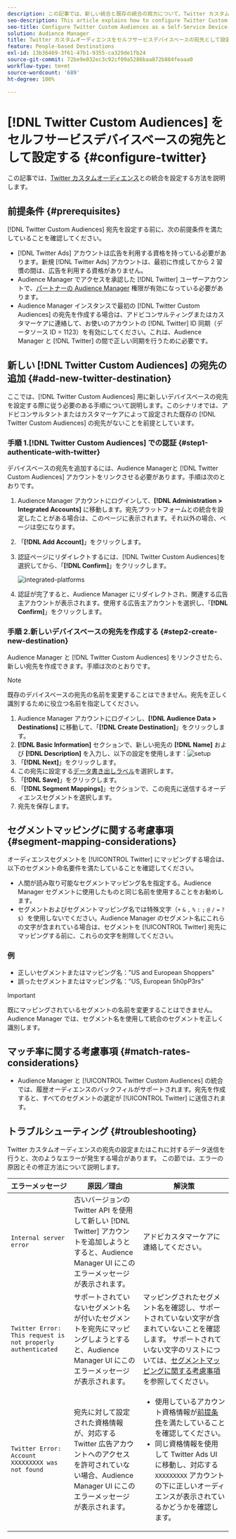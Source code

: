 ```yaml
---
description: この記事では、新しい統合と既存の統合の両方について、Twitter カスタムオーディエンスを設定する方法について説明します。
seo-description: This article explains how to configure Twitter Custom Audiences for both new and existing integrations.
seo-title: Configure Twitter Custom Audiences as a Self-Service Device-Based Destination
solution: Audience Manager
title: Twitter カスタムオーディエンスをセルフサービスデバイスベースの宛先として設定する
feature: People-based Destinations
exl-id: 13b36469-3f61-47b1-9355-ca329de1fb24
source-git-commit: 72be9e032ec3c92cf09a5286baa872b884feaaa0
workflow-type: tm+mt
source-wordcount: '689'
ht-degree: 100%

---
```


# [!DNL Twitter Custom Audiences] をセルフサービスデバイスベースの宛先として設定する  {#configure-twitter}

この記事では、[Twitter カスタムオーディエンス](https://business.twitter.com/ja/help/campaign-setup/campaign-targeting/custom-audiences.html)との統合を設定する方法を説明します。

## 前提条件 {#prerequisites}

[!DNL Twitter Custom Audiences] 宛先を設定する前に、次の前提条件を満たしていることを確認してください。

* [!DNL Twitter Ads] アカウントは広告を利用する資格を持っている必要があります。新規 [!DNL Twitter Ads] アカウントは、最初に作成してから 2 習慣の間は、広告を利用する資格がありません。
* Audience Manager でアクセスを承認した [!DNL Twitter] ユーザーアカウントで、[パートナーの Audience Manager](https://business.twitter.com/ja/help/troubleshooting/multi-user-login-faq.html#accesslevels) 権限が有効になっている必要があります。
* Audience Manager インスタンスで最初の [!DNL Twitter Custom Audiences] の宛先を作成する場合は、アドビコンサルティングまたはカスタマーケアに連絡して、お使いのアカウントの [!DNL Twitter] ID 同期（データソース ID = 1123）を有効にしてください。これは、Audience Manager と [!DNL Twitter] の間で正しい同期を行うために必要です。

## 新しい [!DNL Twitter Custom Audiences] の宛先の追加 {#add-new-twitter-destination}

ここでは、[!DNL Twitter Custom Audiences] 用に新しいデバイスベースの宛先を設定する際に従う必要のある手順について説明します。このシナリオでは、アドビコンサルタントまたはカスタマーケアによって設定された既存の [!DNL Twitter Custom Audiences] の宛先がないことを前提としています。

### 手順 1.[!DNL Twitter Custom Audiences] での認証  {#step1-authenticate-with-twitter}

デバイスベースの宛先を追加するには、Audience Managerと [!DNL Twitter Custom Audiences] アカウントをリンクさせる必要があります。手順は次のとおりです。

1. Audience Manager アカウントにログインして、**[!DNL Administration > Integrated Accounts]** に移動します。宛先プラットフォームとの統合を設定したことがある場合は、このページに表示されます。それ以外の場合、ページは空になります。
1. 「**[!DNL Add Account]**」をクリックします。
1. 認証ページにリダイレクトするには、[!DNL Twitter Custom Audiences]を選択してから、「**[!DNL Confirm]**」をクリックします。

   ![integrated-platforms](assets/dbd-integrated-platforms.png)

1. 認証が完了すると、Audience Manager にリダイレクトされ、関連する広告主アカウントが表示されます。使用する広告主アカウントを選択し、「**[!DNL Confirm]**」をクリックします。

### 手順 2.新しいデバイスベースの宛先を作成する {#step2-create-new-destination}

Audience Manager と [!DNL Twitter Custom Audiences] をリンクさせたら、新しい宛先を作成できます。手順は次のとおりです。

>[!NOTE]
>
>既存のデバイスベースの宛先の名前を変更することはできません。宛先を正しく識別するために役立つ名前を指定してください。

1. Audience Manager アカウントにログインし、**[!DNL Audience Data > Destinations]** に移動して、「**[!DNL Create Destination]**」をクリックします。
1. **[!DNL Basic Information]** セクションで、新しい宛先の **[!DNL Name]** および **[!DNL Description]** を入力し、以下の設定を使用します：![setup](assets/dbd-new-basic.png)
1. 「**[!DNL Next]**」をクリックします。
1. この宛先に設定する[データ書き出しラベル](/help/using/features/data-export-controls.md#controls-labels)を選択します。
1. 「**[!DNL Save]**」をクリックします。
1. 「**[!DNL Segment Mappings]**」セクションで、この宛先に送信するオーディエンスセグメントを選択します。
1. 宛先を保存します。

## セグメントマッピングに関する考慮事項 {#segment-mapping-considerations}

オーディエンスセグメントを [!UICONTROL Twitter] にマッピングする場合は、以下のセグメント命名要件を満たしていることを確認してください。

* 人間が読み取り可能なセグメントマッピング名を指定する。Audience Manager セグメントに使用したものと同じ名前を使用することをお勧めします。
* セグメントおよびセグメントマッピング名では特殊文字（`+` `&` `,` `%` `:` `;` `@` `/` `=` `?` `$`）を使用しないでください。Audience Manager のセグメント名にこれらの文字が含まれている場合は、セグメントを [!UICONTROL Twitter] 宛先にマッピングする前に、これらの文字を削除してください。

### 例

* 正しいセグメントまたはマッピング名：&quot;US and European Shoppers&quot;
* 誤ったセグメントまたはマッピング名：&quot;US, European 5h0pP3rs&quot;

>[!IMPORTANT]
>
>既にマッピングされているセグメントの名前を変更することはできません。Audience Manager では、セグメント名を使用して統合のセグメントを正しく識別します。

## マッチ率に関する考慮事項 {#match-rates-considerations}

* Audience Manager と [!UICONTROL Twitter Custom Audiences] の統合では、履歴オーディエンスのバックフィルがサポートされます。宛先を作成すると、すべてのセグメントの選定が [!UICONTROL Twitter] に送信されます。

## トラブルシューティング {#troubleshooting}

Twitter カスタムオーディエンスの宛先の設定またはこれに対するデータ送信を行うと、次のようなエラーが発生する場合があります。 この節では、エラーの原因とその修正方法について説明します。

| エラーメッセージ | 原因／理由 | 解決策 |
|---|---|---|
| `Internal server error` | 古いバージョンの Twitter API を使用して新しい [!DNL Twitter] アカウントを追加しようとすると、Audience Manager UI にこのエラーメッセージが表示されます。 | アドビカスタマーケアに連絡してください。 |
| `Twitter Error: This request is not properly authenticated` | サポートされていないセグメント名が付いたセグメントを宛先にマッピングしようとすると、Audience Manager UI にこのエラーメッセージが表示されます。 | マッピングされたセグメント名を確認し、サポートされていない文字が含まれていないことを確認します。 サポートされていない文字のリストについては、[セグメントマッピングに関する考慮事項](#segment-mapping-considerations)を参照してください。 |
| `Twitter Error: Account XXXXXXXXX was not found` | 宛先に対して設定された資格情報が、対応する Twitter 広告アカウントへのアクセスを許可されていない場合、Audience Manager UI にこのエラーメッセージが表示されます。 | <ul><li>使用しているアカウント資格情報が[前提条件](#prerequisites)を満たしていることを確認してください。</li><li>同じ資格情報を使用して Twitter Ads UI に移動し、対応する `XXXXXXXXX` アカウントの下に正しいオーディエンスが表示されているかどうかを確認します。 </li></ul> |